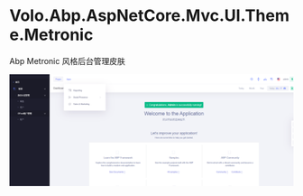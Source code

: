 # Volo.Abp.AspNetCore.Mvc.UI.Theme.Metronic
Abp Metronic 风格后台管理皮肤

![image](https://github.com/ofood/Volo.Abp.AspNetCore.Mvc.UI.Theme.Metronic/blob/master/001.png)

